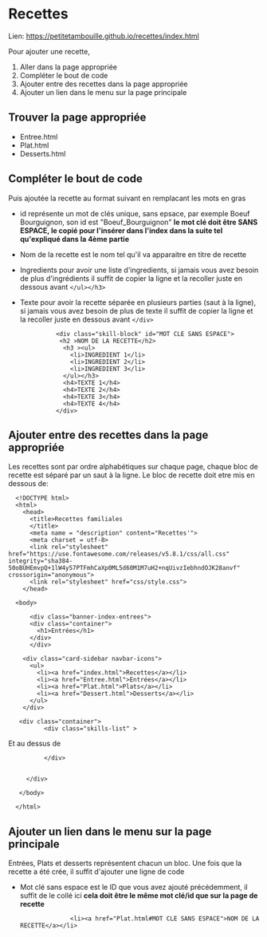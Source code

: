 # Recettes
Lien: https://petitetambouille.github.io/recettes/index.html

Pour ajouter une recette, 
1. Aller dans la page appropriée
2. Compléter le bout de code
3. Ajouter entre des recettes dans la page appropriée
4. Ajouter un lien dans le menu sur la page principale

## Trouver la page appropriée
* Entree.html
* Plat.html
* Desserts.html

## Compléter le bout de code
Puis ajoutée la recette au format suivant en remplacant les mots en gras

* id représente un mot de clés unique, sans epsace, par exemple Boeuf Bourguignon, son id est "Boeuf_Bourguignon" **le mot clé doit être SANS ESPACE, le copié pour l'insérer dans l'index dans la suite tel qu'expliqué dans la 4ème partie**
* Nom de la recette est le nom tel qu'il va apparaitre en titre de recette
* Ingredients pour avoir une liste d'ingredients, si jamais vous avez besoin de plus d'ingrédients il suffit de copier la ligne et la recoller juste en dessous avant `</ul></h3>` 
* Texte pour avoir la recette séparée en plusieurs parties (saut à la ligne), si jamais vous avez besoin de plus de texte il suffit de copier la ligne et la recoller juste en dessous avant `</div>`


                <div class="skill-block" id="MOT CLE SANS ESPACE">
                 <h2 >NOM DE LA RECETTE</h2>
                  <h3 ><ul>
                    <li>INGREDIENT 1</li>
                    <li>INGREDIENT 2</li>
                    <li>INGREDIENT 3</li>
                  </ul></h3>
                  <h4>TEXTE 1</h4>
                  <h4>TEXTE 2</h4>                  
                  <h4>TEXTE 3</h4>
                  <h4>TEXTE 4</h4>
                </div>

## Ajouter entre des recettes dans la page appropriée

Les recettes sont par ordre alphabétiques sur chaque page, chaque bloc de recette est séparé par un saut à la ligne. Le bloc de recette doit etre mis en dessous de:


      <!DOCTYPE html>
      <html>
        <head>
          <title>Recettes familiales
          </title>
          <meta name = "description" content="Recettes'">
          <meta charset = utf-8>
          <link rel="stylesheet" href="https://use.fontawesome.com/releases/v5.8.1/css/all.css" integrity="sha384-50oBUHEmvpQ+1lW4y57PTFmhCaXp0ML5d60M1M7uH2+nqUivzIebhndOJK28anvf" crossorigin="anonymous">
          <link rel="stylesheet" href="css/style.css">
        </head>

      <body>

          <div class="banner-index-entrees">
          <div class="container">
            <h1>Entrées</h1>
          </div>
          </div>

        <div class="card-sidebar navbar-icons">
          <ul>
            <li><a href="index.html">Recettes</a></li>
            <li><a href="Entree.html">Entrées</a></li>
            <li><a href="Plat.html">Plats</a></li>
            <li><a href="Dessert.html">Desserts</a></li>
          </ul>
        </div>

       <div class="container">
              <div class="skills-list" >
              
Et au dessus de

              </div>


         </div>

       </body>

      </html>

## Ajouter un lien dans le menu sur la page principale

Entrées, Plats et desserts représentent chacun un bloc.
Une fois que la recette a été crée, il suffit d'ajouter une ligne de code
* Mot clé sans espace est le ID que vous avez ajouté précédemment, il suffit de le collé ici **cela doit être le même mot clé/id que sur la page de recette**

                    <li><a href="Plat.html#MOT CLE SANS ESPACE">NOM DE LA RECETTE</a></li>
                

